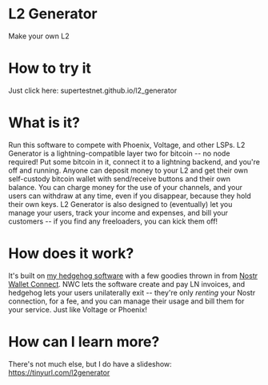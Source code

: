 # L2 Generator
Make your own L2

# How to try it
Just click here: supertestnet.github.io/l2_generator

# What is it?
Run this software to compete with Phoenix, Voltage, and other LSPs. L2 Generator is a lightning-compatible layer two for bitcoin -- no node required! Put some bitcoin in it, connect it to a lightning backend, and you're off and running. Anyone can deposit money to your L2 and get their own self-custody bitcoin wallet with send/receive buttons and their own balance. You can charge money for the use of your channels, and your users can withdraw at any time, even if you disappear, because they hold their own keys. L2 Generator is also designed to (eventually) let you manage your users, track your income and expenses, and bill your customers -- if you find any freeloaders, you can kick them off!

# How does it work?
It's built on [my hedgehog software](https://github.com/supertestnet/hedgehog) with a few goodies thrown in from [Nostr Wallet Connect](https://nwc.dev). NWC lets the software create and pay LN invoices, and hedgehog lets your users unilaterally exit -- they're only *renting* your Nostr connection, for a fee, and you can manage their usage and bill them for your service. Just like Voltage or Phoenix!

# How can I learn more?
There's not much else, but I do have a slideshow: https://tinyurl.com/l2generator
